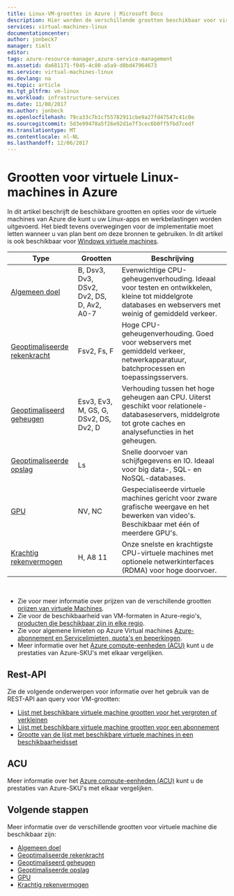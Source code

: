 ```yaml
---
title: Linux-VM-groottes in Azure | Microsoft Docs
description: Hier worden de verschillende grootten beschikbaar voor virtuele Linux-machines in Azure.
services: virtual-machines-linux
documentationcenter: 
author: jonbeck7
manager: timlt
editor: 
tags: azure-resource-manager,azure-service-management
ms.assetid: da681171-f045-4c80-a5a9-d8bd47964673
ms.service: virtual-machines-linux
ms.devlang: na
ms.topic: article
ms.tgt_pltfrm: vm-linux
ms.workload: infrastructure-services
ms.date: 11/08/2017
ms.author: jonbeck
ms.openlocfilehash: 79ca33c7b1cf55782911cbe9a27fd47547c41c0e
ms.sourcegitcommit: 5d3e99478a5f26e92d1e7f3cec6b0ff5fbd7cedf
ms.translationtype: MT
ms.contentlocale: nl-NL
ms.lasthandoff: 12/06/2017
---
```

# <a name="sizes-for-linux-virtual-machines-in-azure"></a>Grootten voor virtuele Linux-machines in Azure
In dit artikel beschrijft de beschikbare grootten en opties voor de virtuele machines van Azure die kunt u uw Linux-apps en werkbelastingen worden uitgevoerd. Het biedt tevens overwegingen voor de implementatie moet letten wanneer u van plan bent om deze bronnen te gebruiken. In dit artikel is ook beschikbaar voor [Windows virtuele machines](../windows/sizes.md?toc=%2fazure%2fvirtual-machines%2fwindows%2ftoc.json).


| Type                     | Grootten           |    Beschrijving       |
|--------------------------|-------------------|------------------------------------------------------------------------------------------------------------------------------------|
| [Algemeen doel](sizes-general.md)          | B, Dsv3, Dv3, DSv2, Dv2, DS, D, Av2, A0-7  | Evenwichtige CPU-geheugenverhouding. Ideaal voor testen en ontwikkelen, kleine tot middelgrote databases en webservers met weinig of gemiddeld verkeer. |
| [Geoptimaliseerde rekenkracht](sizes-compute.md)        | Fsv2, Fs, F             | Hoge CPU-geheugenverhouding. Goed voor webservers met gemiddeld verkeer, netwerkapparatuur, batchprocessen en toepassingsservers.        |
| [Geoptimaliseerd geheugen](sizes-memory.md)         | Esv3, Ev3, M, GS, G, DSv2, DS, Dv2, D   | Verhouding tussen het hoge geheugen aan CPU. Uiterst geschikt voor relationele-databaseservers, middelgrote tot grote caches en analysefuncties in het geheugen.                 |
| [Geoptimaliseerde opslag](sizes-storage.md)        | Ls                | Snelle doorvoer van schijfgegevens en IO. Ideaal voor big data-, SQL- en NoSQL-databases.                                                         |
| [GPU](sizes-gpu.md)            | NV, NC            | Gespecialiseerde virtuele machines gericht voor zware grafische weergave en het bewerken van video's. Beschikbaar met één of meerdere GPU's.       |
| [Krachtig rekenvermogen](sizes-hpc.md) | H, A8 11          | Onze snelste en krachtigste CPU-virtuele machines met optionele netwerkinterfaces (RDMA) voor hoge doorvoer. 

<br>

- Zie voor meer informatie over prijzen van de verschillende grootten [prijzen van virtuele Machines](https://azure.microsoft.com/pricing/details/virtual-machines/#Linux). 
- Zie voor de beschikbaarheid van VM-formaten in Azure-regio's, [producten die beschikbaar zijn in elke regio](https://azure.microsoft.com/regions/services/).
- Zie voor algemene limieten op Azure Virtual machines [Azure-abonnement en Servicelimieten, quota's en beperkingen](../../azure-subscription-service-limits.md).
- Meer informatie over het [Azure compute-eenheden (ACU)](../windows/acu.md) kunt u de prestaties van Azure-SKU's met elkaar vergelijken.


## <a name="rest-api"></a>Rest-API

Zie de volgende onderwerpen voor informatie over het gebruik van de REST-API aan query voor VM-grootten:

- [Lijst met beschikbare virtuele machine grootten voor het vergroten of verkleinen](https://docs.microsoft.com/rest/api/compute/virtualmachines/virtualmachines-list-sizes-for-resizing)
- [Lijst met beschikbare virtuele machine grootten voor een abonnement](https://docs.microsoft.com/rest/api/compute/virtualmachines/virtualmachines-list-sizes-region)
- [Grootte van de lijst met beschikbare virtuele machines in een beschikbaarheidsset](
https://docs.microsoft.com/rest/api/compute/virtualmachines/virtualmachines-list-sizes-availability-set)

## <a name="acu"></a>ACU

Meer informatie over het [Azure compute-eenheden (ACU)](acu.md) kunt u de prestaties van Azure-SKU's met elkaar vergelijken.

## <a name="next-steps"></a>Volgende stappen

Meer informatie over de verschillende grootten voor virtuele machine die beschikbaar zijn:
- [Algemeen doel](sizes-general.md)
- [Geoptimaliseerde rekenkracht](sizes-compute.md)
- [Geoptimaliseerd geheugen](sizes-memory.md)
- [Geoptimaliseerde opslag](sizes-storage.md)
- [GPU](sizes-gpu.md)
- [Krachtig rekenvermogen](sizes-hpc.md)



